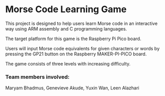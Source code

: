 # Morse Code Learning Game

This project is designed to help users learn Morse code in an interactive way using ARM assembly and C programming languages. 

The target platform for this game is the Raspberry Pi Pico board.

Users will input Morse code equivalents for given characters or words by pressing the GP21 button on the Raspberry MAKER-PI-PICO board.

The game consists of three levels with increasing difficulty.

### Team members involved: 
Maryam Bhadmus, Genevieve Akude, Yuxin Wan, Leen Alazhari

